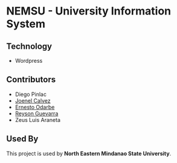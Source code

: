 
# NEMSU - University Information System
## Technology

- Wordpress


## Contributors

- Diego Pinlac
- [Joenel Calvez](https://www.github.com/joenel-mybusybee)
- [Ernesto Odarbe](https://www.github.com/odarbejr)
- [Reyson Guevarra](https://www.github.com/toybitz88)
- Zeus Luis Araneta
## Used By

This project is used by **North Eastern Mindanao State University**.

